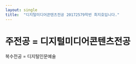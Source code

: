 ```yaml
---
layout: single
title:  "디지털미디어콘텐츠전공 20172579학번 최지호입니다."
---
```


# 주전공 = 디지털미디어콘텐츠전공

복수전공 = 디지털인문예술
